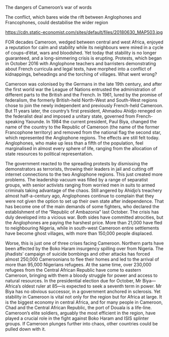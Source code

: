 The dangers of Cameroon’s war of words

The conflict, which bares wide the rift between Anglophones and Francophones, could destabilise the wider region

https://cdn.static-economist.com/sites/default/files/20180630_MAP503.jpg

FOR decades Cameroon, wedged between central and west Africa, enjoyed a reputation for calm and stability while its neighbours were mired in a cycle of coups-d’état, wars and bloodshed. Yet today that stability is no longer guaranteed, and a long-simmering crisis is erupting. Protests, which began in October 2016 with Anglophone teachers and barristers demonstrating about French curricula and legal texts, have morphed into a conflict of kidnappings, beheadings and the torching of villages. What went wrong? 

Cameroon was colonised by the Germans in the late 19th century, and after the first world war the League of Nations entrusted the administration of different parts to the British and the French. In 1961, lured by the promise of federalism, the formerly British-held North-West and South-West regions chose to join the newly independent and previously French-held Cameroon. But 11 years later, the country’s first president, Ahmadou Ahidjo reneged on the federalist deal and imposed a unitary state, governed from French-speaking Yaounde. In 1984 the current president, Paul Biya, changed the name of the country to the Republic of Cameroon (the name of the former Francophone territory) and removed from the national flag the second star, which represented the Anglophone regions. The effects are still felt today. Anglophones, who make up less than a fifth of the population, feel marginalised in almost every sphere of life, ranging from the allocation of state resources to political representation.

The government reacted to the spreading protests by dismissing the demonstrators as terrorists, throwing their leaders in jail and cutting off internet connections to the two Anglophone regions. This just created more problems. The leadership vacuum was filled by a range of separatist groups, with senior activists ranging from worried men in suits to armed criminals taking advantage of the chaos. Still angered by Ahidjo’s treachery almost half-a-century ago, Anglophones continue to complain that they were not given the option to set up their own state after independence. That has become one of the main demands of some fighters, who declared the establishment of the “Republic of Ambazonia” last October. The crisis has duly developed into a vicious war. Both sides have committed atrocities, but the Anglophones are paying the harshest price. More than 21,000 have fled to neighbouring Nigeria, while in south-west Cameroon entire settlements have become ghost villages, with more than 150,000 people displaced.

Worse, this is just one of three crises facing Cameroon. Northern parts have been affected by the Boko Haram insurgency spilling over from Nigeria. The jihadists’ campaign of suicide bombings and other attacks has forced almost 250,000 Cameroonians to flee their homes and led to the arrival of more than 95,000 Nigerians refugees. At the same time, over 230,000  refugees from the Central African Republic have come to eastern Cameroon, bringing with them a bloody struggle for power and access to natural resources. In the presidential election due for October, Mr Biya—Africa’s oldest ruler at 85—is expected to seek a seventh term in power. Mr Biya has no obvious successor, in a government anchored in sclerosis. Yet stability in Cameroon is vital not only for the region but for Africa at large. It is the biggest economy in central Africa, and for many people in Cameroon, Chad and the Central African Republic, the port of Douala is a life-line. Cameroon’s elite soldiers, arguably the most efficient in the region, have played a crucial role in the fight against Boko Haram and ISIS splinter groups. If Cameroon plunges further into chaos, other countries could be pulled down with it.